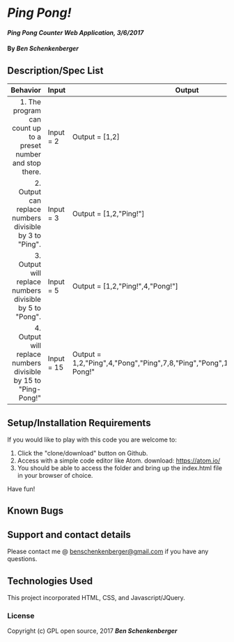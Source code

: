 # _Ping Pong!_

#### _Ping Pong Counter Web Application, 3/6/2017_

#### By _**Ben Schenkenberger**_

## Description/Spec List

|Behavior|Input|Output|
|--------:|-----|------|
| 1. The program can count up to a preset number and stop there. | Input = 2 | Output = [1,2] |
| 2. Output can replace numbers divisible by 3 to "Ping". | Input = 3 | Output = [1,2,"Ping!"]|
| 3. Output will replace numbers divisible by 5 to "Pong". | Input = 5 | Output = [1,2,"Ping!",4,"Pong!"]|
| 4. Output will replace numbers divisible by 15 to "Ping-Pong!"| Input = 15 | Output = 1,2,"Ping",4,"Pong","Ping",7,8,"Ping","Pong",11,"Ping",13,14,"Ping-Pong!"|

## Setup/Installation Requirements

If you would like to play with this code you are welcome to:
1. Click the "clone/download" button on Github.
2. Access with a simple code editor like Atom.
    download: https://atom.io/
3. You should be able to access the folder and bring up the index.html file in your browser of choice.

Have fun!

## Known Bugs

## Support and contact details

Please contact me @ benschenkenberger@gmail.com if you have any questions.

## Technologies Used

This project incorporated HTML, CSS, and Javascript/JQuery.

### License

Copyright (c) GPL open source, 2017 **_Ben Schenkenberger_**
